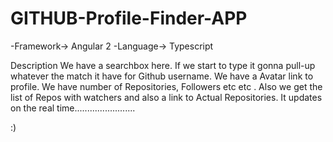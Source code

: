 # GITHUB-Profile-Finder-APP
-Framework-> Angular 2
-Language-> Typescript

Description
 We have a searchbox here. If we start to type it gonna pull-up whatever the match it have for Github username. 
 We have a Avatar link to profile. We have number of Repositories, Followers etc etc . Also we get the list of Repos with watchers and also a link to Actual Repositories.
  It updates on the real time........................
  
  :)
